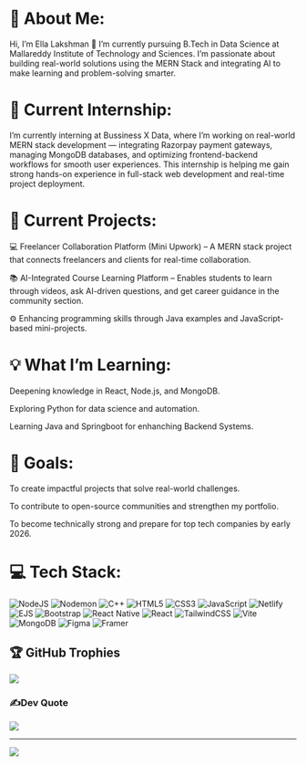 # 💫 About Me:
Hi, I’m Ella Lakshman 👋
I’m currently pursuing B.Tech in Data Science at Mallareddy Institute of Technology and Sciences.
I’m passionate about building real-world solutions using the MERN Stack and integrating AI to make learning and problem-solving smarter.

# 💼 Current Internship:

I’m currently interning at Bussiness X Data, where I’m working on real-world MERN stack development — integrating Razorpay payment gateways, managing MongoDB databases, and optimizing frontend-backend workflows for smooth user experiences.
This internship is helping me gain strong hands-on experience in full-stack web development and real-time project deployment.

# 🔧 Current Projects:

💻 Freelancer Collaboration Platform (Mini Upwork) – A MERN stack project that connects freelancers and clients for real-time collaboration.

📚 AI-Integrated Course Learning Platform – Enables students to learn through videos, ask AI-driven questions, and get career guidance in the community section.

⚙️ Enhancing programming skills through Java examples and JavaScript-based mini-projects.

# 💡 What I’m Learning:

Deepening knowledge in React, Node.js, and MongoDB.

Exploring Python for data science and automation.

Learning Java and Springboot for enhanching Backend Systems.

# 🚀 Goals:

To create impactful projects that solve real-world challenges.

To contribute to open-source communities and strengthen my portfolio.

To become technically strong and prepare for top tech companies by early 2026.


# 💻 Tech Stack:
![NodeJS](https://img.shields.io/badge/node.js-6DA55F?style=for-the-badge&logo=node.js&logoColor=white) ![Nodemon](https://img.shields.io/badge/NODEMON-%23323330.svg?style=for-the-badge&logo=nodemon&logoColor=%BBDEAD) ![C++](https://img.shields.io/badge/c++-%2300599C.svg?style=for-the-badge&logo=c%2B%2B&logoColor=white) ![HTML5](https://img.shields.io/badge/html5-%23E34F26.svg?style=for-the-badge&logo=html5&logoColor=white) ![CSS3](https://img.shields.io/badge/css3-%231572B6.svg?style=for-the-badge&logo=css3&logoColor=white) ![JavaScript](https://img.shields.io/badge/javascript-%23323330.svg?style=for-the-badge&logo=javascript&logoColor=%23F7DF1E) ![Netlify](https://img.shields.io/badge/netlify-%23000000.svg?style=for-the-badge&logo=netlify&logoColor=#00C7B7) ![EJS](https://img.shields.io/badge/ejs-%23B4CA65.svg?style=for-the-badge&logo=ejs&logoColor=black) ![Bootstrap](https://img.shields.io/badge/bootstrap-%238511FA.svg?style=for-the-badge&logo=bootstrap&logoColor=white) ![React Native](https://img.shields.io/badge/react_native-%2320232a.svg?style=for-the-badge&logo=react&logoColor=%2361DAFB) ![React](https://img.shields.io/badge/react-%2320232a.svg?style=for-the-badge&logo=react&logoColor=%2361DAFB) ![TailwindCSS](https://img.shields.io/badge/tailwindcss-%2338B2AC.svg?style=for-the-badge&logo=tailwind-css&logoColor=white) ![Vite](https://img.shields.io/badge/vite-%23646CFF.svg?style=for-the-badge&logo=vite&logoColor=white) ![MongoDB](https://img.shields.io/badge/MongoDB-%234ea94b.svg?style=for-the-badge&logo=mongodb&logoColor=white) ![Figma](https://img.shields.io/badge/figma-%23F24E1E.svg?style=for-the-badge&logo=figma&logoColor=white) ![Framer](https://img.shields.io/badge/Framer-black?style=for-the-badge&logo=framer&logoColor=blue)


## 🏆 GitHub Trophies
![](https://github-profile-trophy.vercel.app/?username=laxman2546&theme=radical&no-frame=false&no-bg=true&margin-w=4)

### ✍️Dev Quote
![](https://quotes-github-readme.vercel.app/api?type=horizontal&theme=radical)



---
[![](https://visitcount.itsvg.in/api?id=laxman2546&icon=0&color=0)](https://visitcount.itsvg.in)

<!-- Proudly created with GPRM ( https://gprm.itsvg.in ) -->
